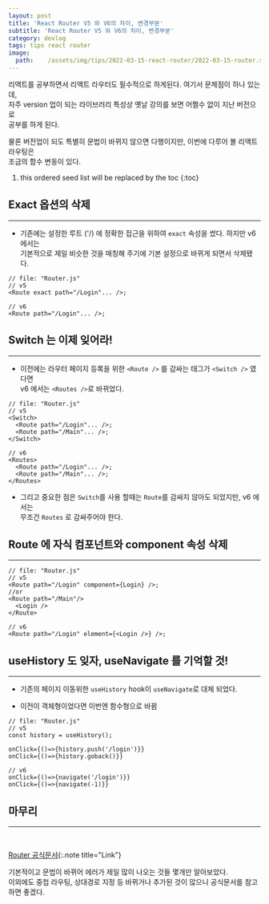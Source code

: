 ```yaml
---
layout: post
title: 'React Router V5 와 V6의 차이, 변경부분'
subtitle: 'React Router V5 와 V6의 차이, 변경부분'
category: devlog
tags: tips react router
image:
  path:    /assets/img/tips/2022-03-15-react-router/2022-03-15-router.svg
---
```

[Router 공식문서]:https://v5.reactrouter.com/core/api/Router  

리액트를 공부하면서 리액트 라우터도 필수적으로 하게된다. 여기서 문제점이 하나 있는데,  
자주 version 업이 되는 라이브러리 특성상 옛날 강의를 보면 어쩔수 없이 지난 버전으로  
공부를 하게 된다.  

물론 버전업이 되도 특별히 문법이 바뀌지 않으면 다행이지만, 이번에 다루어 볼 리액트 라우팅은  
조금의 함수 변동이 있다.

<!-- more -->

1. this ordered seed list will be replaced by the toc 
{:toc}  


## Exact 옵션의 삭제  
---  

* 기존에는 설정한 루트 ('/) 에 정확한 접근을 위하여 `exact` 속성을 썼다. 하지만 v6 에서는  
기본적으로 제일 비슷한 것을 매칭해 주기에 기본 설정으로 바뀌게 되면서 삭제됐다.  

```react
// file: "Router.js"
// v5
<Route exact path="/Login"... />;

// v6
<Route path="/Login"... />;
```

## Switch 는 이제 잊어라!  
---  

* 이전에는 라우터 페이지 등록을 위한 `<Route />` 를 감싸는 태그가 `<Switch />` 였다면  
v6 에서는 `<Routes />`로 바뀌었다.  

```react
// file: "Router.js"
// v5
<Switch>
  <Route path="/Login"... />;
  <Route path="/Main"... />;
</Switch>

// v6
<Routes>
  <Route path="/Login"... />;
  <Route path="/Main"... />;
</Routes>
```  

* 그리고 중요한 점은 `Switch`를 사용 할때는 `Route`를 감싸지 않아도 되었지만, v6 에서는  
무조건 `Routes` 로 감싸주어야 한다.  

## Route 에 자식 컴포넌트와 component 속성 삭제  
---  
```react
// file: "Router.js"
// v5
<Route path="/Login" component={Login} />;
//or
<Route path="/Main"/>
  <Login />
</Route>

// v6
<Route path="/Login" element={<Login />} />;
```  

## useHistory 도 잊자, useNavigate 를 기억할 것!
---  

* 기존의 페이지 이동위한 `useHistory` hook이 `useNavigate`로 대체 되었다.  

* 이전이 객체형이었다면 이번엔 함수형으로 바뀜  

```react
// file: "Router.js"
// v5
const history = useHistory();

onClick={()=>{history.push('/login')}}
onClick={()=>{history.goback()}}

// v6
onClick={()=>{navigate('/login')}}
onClick={()=>{navigate(-1)}}
```  

## 마무리  
---  

<br>  

[Router 공식문서]{:.note title="Link"}  

기본적이고 문법이 바뀌어 에러가 제일 많이 나오는 것들 몇개만 알아보았다.  
이외에도 중첩 라우팅, 상대경로 지정 등 바뀌거나 추가된 것이 많으니 공식문서를 참고하면 좋겠다.  


